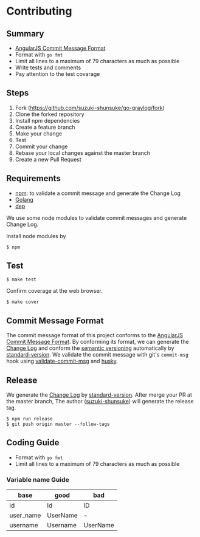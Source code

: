 # Contributing

## Summary

* [AngularJS Commit Message Format](https://github.com/angular/angular.js/blob/master/CONTRIBUTING.md#commit-message-format)
* Format with `go fmt`
* Limit all lines to a maximum of 79 characters as much as possible
* Write tests and comments
* Pay attention to the test covarage

## Steps

1. Fork (https://github.com/suzuki-shunsuke/go-graylog/fork)
2. Clone the forked repository
3. Install npm dependencies
4. Create a feature branch
5. Make your change
6. Test
7. Commit your change
8. Rebase your local changes against the master branch
9. Create a new Pull Request

## Requirements

* [npm](https://www.npmjs.com/): to validate a commit message and generate the Change Log
* [Golang](https://golang.org/)
* [dep](https://golang.github.io/dep/)

We use some node modules to validate commit messages and generate Change Log.

Install node modules by

```
$ npm
```

## Test

```
$ make test
```

Confirm coverage at the web browser.

```
$ make cover
```

## Commit Message Format

The commit message format of this project conforms to the [AngularJS Commit Message Format](https://github.com/angular/angular.js/blob/master/CONTRIBUTING.md#commit-message-format).
By conforming its format, we can generate the [Change Log](CHANGELOG.md) and conform the [semantic versioning](http://semver.org/) automatically by [standard-version](https://www.npmjs.com/package/standard-version).
We validate the commit message with git's `commit-msg` hook using [validate-commit-msg](https://www.npmjs.com/package/validate-commit-msg) and [husky](https://www.npmjs.com/package/husky).

## Release

We generate the [Change Log](CHANGELOG.md) by [standard-version](https://www.npmjs.com/package/standard-version).
After merge your PR at the master branch,
The author ([suzuki-shunsuke](https://github.com/suzuki-shunsuke)) will generate the release tag.

```
$ npm run release
$ git push origin master --follow-tags
```

## Coding Guide

* Format with `go fmt`
* Limit all lines to a maximum of 79 characters as much as possible

### Variable name Guide

base | good | bad
--- | --- | ---
id | Id | ID
user_name | UserName | -
username | Username | UserName
